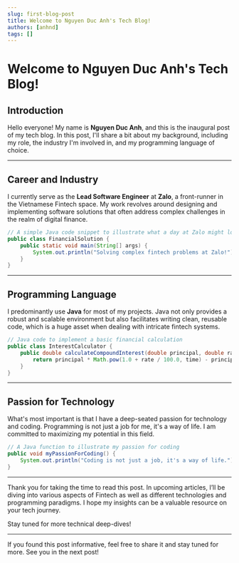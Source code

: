 ```yaml
---
slug: first-blog-post
title: Welcome to Nguyen Duc Anh's Tech Blog!
authors: [anhnd]
tags: []
---
```


# Welcome to Nguyen Duc Anh's Tech Blog!

## Introduction
Hello everyone! My name is **Nguyen Duc Anh**, and this is the inaugural post of my tech blog. In this post, I'll share a bit about my background, including my role, the industry I'm involved in, and my programming language of choice.

---

## Career and Industry
I currently serve as the **Lead Software Engineer** at **Zalo**, a front-runner in the Vietnamese Fintech space. My work revolves around designing and implementing software solutions that often address complex challenges in the realm of digital finance.

```java
// A simple Java code snippet to illustrate what a day at Zalo might look like for me
public class FinancialSolution {
    public static void main(String[] args) {
        System.out.println("Solving complex fintech problems at Zalo!");
    }
}
```

---

## Programming Language

I predominantly use **Java** for most of my projects. Java not only provides a robust and scalable environment but also facilitates writing clean, reusable code, which is a huge asset when dealing with intricate fintech systems.

```java
// Java code to implement a basic financial calculation
public class InterestCalculator {
    public double calculateCompoundInterest(double principal, double rate, int time) {
        return principal * Math.pow(1.0 + rate / 100.0, time) - principal;
    }
}
```

---

## Passion for Technology

What's most important is that I have a deep-seated passion for technology and coding. Programming is not just a job for me, it's a way of life. I am committed to maximizing my potential in this field.

```java
// A Java function to illustrate my passion for coding
public void myPassionForCoding() {
    System.out.println("Coding is not just a job, it's a way of life.");
}
```

---

Thank you for taking the time to read this post. In upcoming articles, I’ll be diving into various aspects of Fintech as well as different technologies and programming paradigms. I hope my insights can be a valuable resource on your tech journey.

Stay tuned for more technical deep-dives!

---

If you found this post informative, feel free to share it and stay tuned for more. See you in the next post!


